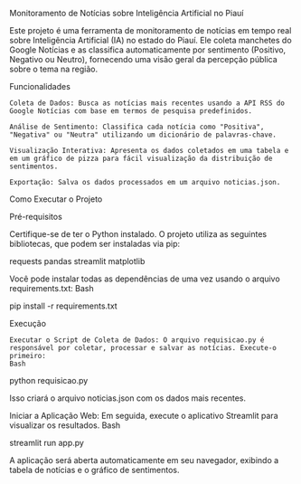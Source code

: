 Monitoramento de Notícias sobre Inteligência Artificial no Piauí

Este projeto é uma ferramenta de monitoramento de notícias em tempo real sobre Inteligência Artificial (IA) no estado do Piauí. Ele coleta manchetes do Google Notícias e as classifica automaticamente por sentimento (Positivo, Negativo ou Neutro), fornecendo uma visão geral da percepção pública sobre o tema na região.

Funcionalidades

    Coleta de Dados: Busca as notícias mais recentes usando a API RSS do Google Notícias com base em termos de pesquisa predefinidos.

    Análise de Sentimento: Classifica cada notícia como "Positiva", "Negativa" ou "Neutra" utilizando um dicionário de palavras-chave.

    Visualização Interativa: Apresenta os dados coletados em uma tabela e em um gráfico de pizza para fácil visualização da distribuição de sentimentos.

    Exportação: Salva os dados processados em um arquivo noticias.json.

Como Executar o Projeto

Pré-requisitos

Certifique-se de ter o Python instalado. O projeto utiliza as seguintes bibliotecas, que podem ser instaladas via pip:

requests
pandas
streamlit
matplotlib

Você pode instalar todas as dependências de uma vez usando o arquivo requirements.txt:
Bash

pip install -r requirements.txt

Execução

    Executar o Script de Coleta de Dados: O arquivo requisicao.py é responsável por coletar, processar e salvar as notícias. Execute-o primeiro:
    Bash

python requisicao.py

Isso criará o arquivo noticias.json com os dados mais recentes.

Iniciar a Aplicação Web: Em seguida, execute o aplicativo Streamlit para visualizar os resultados.
Bash

streamlit run app.py

A aplicação será aberta automaticamente em seu navegador, exibindo a tabela de notícias e o gráfico de sentimentos.